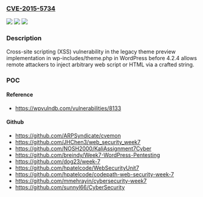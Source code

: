 ### [CVE-2015-5734](https://cve.mitre.org/cgi-bin/cvename.cgi?name=CVE-2015-5734)
![](https://img.shields.io/static/v1?label=Product&message=n%2Fa&color=blue)
![](https://img.shields.io/static/v1?label=Version&message=n%2Fa&color=blue)
![](https://img.shields.io/static/v1?label=Vulnerability&message=n%2Fa&color=brighgreen)

### Description

Cross-site scripting (XSS) vulnerability in the legacy theme preview implementation in wp-includes/theme.php in WordPress before 4.2.4 allows remote attackers to inject arbitrary web script or HTML via a crafted string.

### POC

#### Reference
- https://wpvulndb.com/vulnerabilities/8133

#### Github
- https://github.com/ARPSyndicate/cvemon
- https://github.com/JHChen3/web_security_week7
- https://github.com/NOSH2000/KaliAssignment7Cyber
- https://github.com/breindy/Week7-WordPress-Pentesting
- https://github.com/dog23/week-7
- https://github.com/hpatelcode/WebSecurityUnit7
- https://github.com/hpatelcode/codepath-web-security-week-7
- https://github.com/mmehrayin/cybersecurity-week7
- https://github.com/sunnyl66/CyberSecurity

